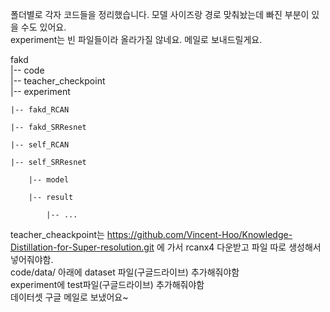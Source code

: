 폴더별로 각자 코드들을 정리했습니다. 모델 사이즈랑 경로 맞춰놨는데 빠진 부분이 있을 수도 있어요.   
experiment는 빈 파일들이라 올라가질 않네요. 메일로 보내드릴게요.   

fakd   
|-- code   
|-- teacher_checkpoint   
|-- experiment   
    
    |-- fakd_RCAN   
    
    |-- fakd_SRResnet   
    
    |-- self_RCAN   
    
    |-- self_SRResnet   
        
        |-- model   
        
        |-- result   
            
            |-- ...   
   
teacher_cheackpoint는 https://github.com/Vincent-Hoo/Knowledge-Distillation-for-Super-resolution.git 에 가서 rcanx4 다운받고 파일 따로 생성해서 넣어줘야함.   
code/data/ 아래에 dataset 파일(구글드라이브) 추가해줘야함   
experiment에 test파일(구글드라이브) 추가해줘야함   
데이터셋 구글 메일로 보냈어요~   
  
